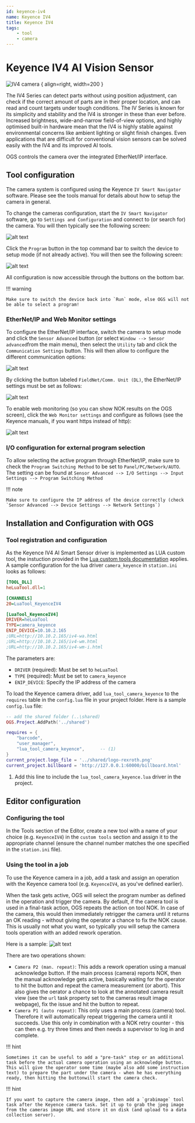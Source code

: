 ```yaml
---
id: keyence-iv4
name: Keyence IV4
title: Keyence IV4
tags:
    - tool
    - camera
---
```


# Keyence IV4 AI Vision Sensor

![IV4 camera](resources/keyence-iv4.png) { align=right, width=200 }

The IV4 Series can detect parts without using position adjustment, can check if the correct amount of parts are in their proper location, and can read and count targets under tough conditions. The IV Series is known for its simplicity and stability and the IV4 is stronger in these than ever before. Increased brightness, wide-and-narrow field-of-view options, and highly optimised built-in hardware mean that the IV4 is highly stable against environmental concerns like ambient lighting or slight finish changes. Even applications that are difficult for conventional vision sensors can be solved easily with the IV4 and its improved AI tools.

OGS controls the camera over the integrated EtherNet/IP interface. 

## Tool configuration

The camera system is configured using the Keyence `IV Smart Navigator` software. Please see the tools manual for details about how to setup the camera in general.

To change the cameras configuration, start the `IV Smart Navigator` software, go to `Settings and Configuration` and connect to (or search for) the camera. You will then typically see the following screen:

![alt text](resources/keyence-mode-run.png)

Click the `Program` button in the top command bar to switch the device to setup mode (if not already active). You will then see the following screen:

![alt text](resources/keyence-mode-setup.png)

All configuration is now accessible through the buttons on the bottom bar.

!!! warning

    Make sure to switch the device back into `Run` mode, else OGS will not be able to select a program! 

### EtherNet/IP and Web Monitor settings

To configure the EtherNet/IP interface, switch the camera to setup mode and click the `Sensor Advanced` button (or select `Window --> Sensor advanced`from the main menu), then select the `Utility` tab and click the `Communication Settings` button. This will then allow to configure the different communication options:

![alt text](resources/keyence-settings-comm.png)

By clicking the button labeled `FieldNet/Comm. Unit (DL)`, the EtherNet/IP settings must be set as follows:

![alt text](resources/keyence-settings-fieldbus.png)

To enable web monitoring (so you can show NOK results on the OGS screen), click the `Web Monitor settings` and configure as follows (see the Keyence manuals, if you want https instead of http):

![alt text](resources/keyence-settings-web.png)

### I/O configuration for external program selection

To allow selecting the active program through EtherNet/IP, make sure to check the `Program Switching Method` to be set to `Panel/PC/Network/AUTO`. The setting can be found at `Sensor Advanced --> I/O Settings --> Input Settings --> Program Switching Method`

!!! note

    Make sure to configure the IP address of the device correctly (check `Sensor Advanced --> Device Settings --> Network Settings`) 


## Installation and Configuration with OGS

### Tool registration and configuration

As the Keyence IV4 AI Smart Sensor driver is implemented as LUA custom tool, the instuction provided in the [Lua custom tools documentation](../../v3/lua/customtools.md) applies. A sample configuration for the lua driver `camera_keyence` in `station.ini` looks as follows:

``` ini
[TOOL_DLL]
heLuaTool.dll=1 

[CHANNELS]
20=LuaTool_KeyenceIV4 

[LuaTool_KeyenceIV4]
DRIVER=heLuaTool
TYPE=camera_keyence
ENIP_DEVICE=10.10.2.165
;URL=http://10.10.2.165/iv4-wa.html
;URL=http://10.10.2.165/iv4-wm.html
;URL=http://10.10.2.165/iv4-wm-i.html
```

The parameters are:

- `DRIVER` (required): Must be set to `heLuaTool`
- `TYPE` (required): Must be set to `camera_keyence`
- `ENIP_DEVICE`: Specify the IP address of the camera 

To load the Keyence camera driver, add `lua_tool_camera_keyence` to the `requires` table in the `config.lua` file in your project folder. Here is a sample `config.lua` file:

```  lua hl_lines="7"
-- add the shared folder (..\shared)
OGS.Project.AddPath('../shared')

requires = {
	"barcode",
	"user_manager",
	"lua_tool_camera_keyence",      -- (1)
}
current_project.logo_file = '../shared/logo-rexroth.png'
current_project.billboard = 'http://127.0.0.1:60000/billboard.html'
```
1.  Add this line to include the `lua_tool_camera_keyence.lua` driver in the project.


## Editor configuration

### Configuring the tool

In the Tools section of the Editor, create a new tool with a name of your choice (e.g. `KeyenceIV4`) in the `custom tools` section and assign it to the appropriate channel (ensure the channel number matches the one specified in the `station.ini` file). 

### Using the tool in a job

To use the Keyence camera in a job, add a task and assign an operation with the Keyence camera tool (e.g. `KeyenceIV4`, as you've defined earlier).

When the task gets active, OGS will select the program number as defined in the operation and trigger the camera. By default, if the camera tool is used in a final-task action, OGS repeats the action on tool NOK. In case of the camera, this would then immediately retrigger the camera until it returns an OK reading - without giving the operator a chance to fix the NOK cause. This is usually not what you want, so typically you will setup the camera tools operation with an added rework operation.

Here is a sample:
![alt text](resources/keyence-ogs-operation.png)

There are two operations shown:
- `Camera P2 (man. repeat)`: This adds a rework operation using a manual acknowledge button. If the main process (camera) reports NOK, then the manual acknowledge gets active, basically waiting for the operator to hit the button and repeat the camera measurement (or abort). This also gives the oerator a chance to look at the annotated camera result view (see the `url` task property set to the cameras result image webpage), fix the issue and hit the button to repeat. 
- `Camera P1 (auto repeat)`: This only uses a main process (camera) tool. Therefore it will automatically repeat triggering the camera until it succeeds. Use this only in combination with a NOK retry counter - this can then e.g. try three times and then needs a supervisor to log in and complete.

!!! hint 

    Sometimes it can be useful to add a "pre-task" step or an additional task before the actual camera operation using an acknowledge button. This will give the operator some time (maybe also add some instruction text) to prepare the part under the camera - when he has everything ready, then hitting the buttonwill start the camera check.

!!! hint 

    If you want to capture the camera image, then add a `grabimage` tool task after the Keyence camera task. Set it up to grab the jpeg image from the cameras image URL and store it on disk (and upload to a data collection server). 

